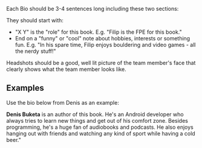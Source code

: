 Each Bio should be 3-4 sentences long including these two sections:

They should start with:

* "X Y" is the "role" for this book. E.g. "Filip is the FPE for this book."
* End on a "funny" or "cool" note about hobbies, interests or something fun. E.g. "In his spare time, Filip enjoys bouldering and video games - all the nerdy stuff!"

Headshots should be a good, well lit picture of the team member's face that clearly shows what the team member looks like.

## Examples

Use the bio below from Denis as an example:

**Denis Buketa** is an author of this book. He's an Android developer who always tries to learn new things and get out of his comfort zone. Besides programming, he's a huge fan of audiobooks and podcasts. He also enjoys hanging out with friends and watching any kind of sport while having a cold beer."

